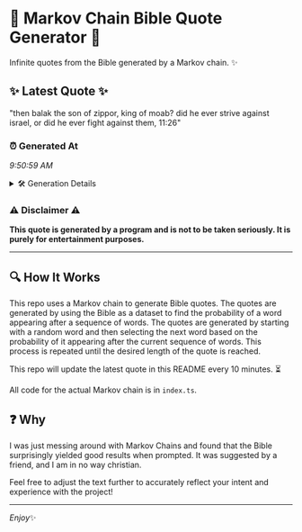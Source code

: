 # 📖 Markov Chain Bible Quote Generator 📖

Infinite quotes from the Bible generated by a Markov chain. ✨

## ✨ Latest Quote ✨
"then balak the son of zippor, king of moab? did he ever strive against israel, or did he ever fight against them, 11:26"

### ⏰ Generated At
*9:50:59 AM*

<details>
    <summary>🛠️ Generation Details</summary>
    <p>
        <strong>🌱 Seed:</strong> then<br>
        <strong>🔄 Iterations:</strong> 22<br>
        <strong>📜 Context History:</strong><br>[ then ]: balak<br>[ then, balak ]: the<br>[ then, balak, the ]: son<br>[ then, balak, the, son ]: of<br>[ then, balak, the, son, of ]: zippor,<br>[ then, balak, the, son, of, zippor, ]: king<br>[ balak, the, son, of, zippor,, king ]: of<br>[ the, son, of, zippor,, king, of ]: moab?<br>[ son, of, zippor,, king, of, moab? ]: did<br>[ of, zippor,, king, of, moab?, did ]: he<br>[ zippor,, king, of, moab?, did, he ]: ever<br>[ king, of, moab?, did, he, ever ]: strive<br>[ of, moab?, did, he, ever, strive ]: against<br>[ moab?, did, he, ever, strive, against ]: israel,<br>[ did, he, ever, strive, against, israel, ]: or<br>[ he, ever, strive, against, israel,, or ]: did<br>[ ever, strive, against, israel,, or, did ]: he<br>[ strive, against, israel,, or, did, he ]: ever<br>[ against, israel,, or, did, he, ever ]: fight<br>[ israel,, or, did, he, ever, fight ]: against<br>[ or, did, he, ever, fight, against ]: them,<br>[ did, he, ever, fight, against, them, ]: 11:26<br>
    </p>
</details>

### ⚠️ Disclaimer ⚠️
**This quote is generated by a program and is not to be taken seriously. It is purely for entertainment purposes.**

---

## 🔍 How It Works

This repo uses a Markov chain to generate Bible quotes. The quotes are generated by using the Bible as a dataset to find the probability of a word appearing after a sequence of words. The quotes are generated by starting with a random word and then selecting the next word based on the probability of it appearing after the current sequence of words. This process is repeated until the desired length of the quote is reached.

This repo will update the latest quote in this README every 10 minutes. ⏳

All code for the actual Markov chain is in `index.ts`.

## ❓ Why

I was just messing around with Markov Chains and found that the Bible surprisingly yielded good results when prompted. 
It was suggested by a friend, and I am in no way christian.

Feel free to adjust the text further to accurately reflect your intent and experience with the project!

---

*Enjoy*✨
